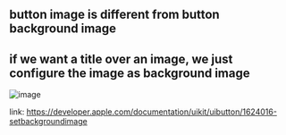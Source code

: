 ## button image is different from button background image

## if we want a title over an image, we just configure the image as background image

![image](https://user-images.githubusercontent.com/81428296/155567097-5b4faefa-50cc-4f7a-b054-d629c9298613.png)

link: https://developer.apple.com/documentation/uikit/uibutton/1624016-setbackgroundimage
